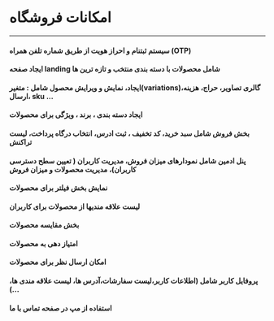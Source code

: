 # امکانات فروشگاه  
---
#### سیستم ثبتنام و احراز هویت از طریق شماره تلفن همراه (OTP)
#### ایجاد صفحه landing شامل محصولات با دسته بندی منتخب و تازه ترین ها
#### ایجاد، نمایش و ویرایش محصول شامل : متغیر(variations)،گالری تصاویر، حراج، هزینه ارسال، sku ...
#### ایجاد دسته بندی ، برند ، ویژگی برای محصولات
#### بخش فروش شامل سبد خرید، کد تخفیف ، ثبت ادرس، انتخاب درگاه پرداخت، لیست تراکنش
#### پنل ادمین شامل نمودارهای میزان فروش، مدیریت کاربران ( تعیین سطح دسترسی کاربران)، مدیریت محصولات و میزان فروش
#### نمایش بخش فیلتر برای محصولات
#### لیست علاقه مندیها از محصولات برای کاربران
#### بخش مقایسه محصولات
#### امتیاز دهی به محصولات
#### امکان ارسال نظر برای محصولات
#### پروفایل کاربر شامل (اطلاعات کاربر،لیست سفارشات،آدرس ها، لیست علاقه مندی ها، ...)
#### استفاده از مپ در صفحه تماس با ما
